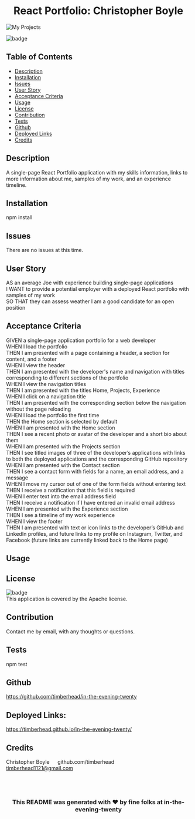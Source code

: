 



<h1 align="center">React Portfolio: Christopher Boyle</h1>
  

![My Projects](https://user-images.githubusercontent.com/109109960/197642658-b264d20c-617c-46f9-872b-7ffa06c62987.jpeg)


![badge](https://img.shields.io/badge/license-Apache-blue)<br/>
## Table of Contents
- [Description](#description)
- [Installation](#installation)
- [Issues](#issues)
- [User Story](#user_story)
- [Acceptance Criteria](#acceptance_criteria)
- [Usage](#usage)
- [License](#license)
- [Contribution](#contribution)
- [Tests](#tests)
- [Github](#github)
- [Deployed Links](#deployed_links)
- [Credits](#name#github#email)

## Description

A single-page React Portfolio application with my skills information, links to more information about me, samples of my work, and an experience timeline.

## Installation

npm install

## Issues

There are no issues at this time.

## User Story

AS an average Joe with experience building single-page applications 
<br/>
I WANT to provide a potential employer with a deployed React portfolio with samples of my work
<br/>
SO THAT they can assess weather I am a good candidate for an open position
<br/>

## Acceptance Criteria

GIVEN a single-page application portfolio for a web developer
<br/>
WHEN I load the portfolio
<br/>
THEN I am presented with a page containing a header, a section for content, and a footer
<br/>
WHEN I view the header
<br/>
THEN I am presented with the developer's name and navigation with titles corresponding to different sections of the portfolio
<br/>
WHEN I view the navigation titles
<br/>
THEN I am presented with the titles Home, Projects, Experience
<br/> 
WHEN I click on a navigation title
<br/>
THEN I am presented with the corresponding section below the navigation without the page reloading
<br/>
WHEN I load the portfolio the first time
<br/>
THEN the Home section is selected by default
<br/>
WHEN I am presented with the Home section
<br/>
THEN I see a recent photo or avatar of the developer and a short bio about them
<br/>
WHEN I am presented with the Projects section
<br/>
THEN I see titled images of three of the developer’s applications with links to both the deployed applications and the corresponding GitHub repository
<br/>
WHEN I am presented with the Contact section
<br/>
THEN I see a contact form with fields for a name, an email address, and a message
<br/>
WHEN I move my cursor out of one of the form fields without entering text
<br/>
THEN I receive a notification that this field is required
<br/>
WHEN I enter text into the email address field
<br/>
THEN I receive a notification if I have entered an invalid email address
<br/>
WHEN I am presented with the Experience section
<br/>
THEN I see a timeline of my work experience
<br/>
WHEN I view the footer
<br/>
THEN I am presented with text or icon links to the developer’s GitHub and LinkedIn profiles, and future links to my profile on Instagram, Twitter, and Facebook (future links are currently linked back to the Home page)
<br/>

## Usage



## License

![badge](https://img.shields.io/badge/license-Apache-blue)
<br />
This application is covered by the Apache license.

## Contribution

Contact me by email, with any thoughts or questions.
<br/>

## Tests

npm test
<br/>

## Github

https://github.com/timberhead/in-the-evening-twenty
<br/>

## Deployed Links:

https://timberhead.github.io/in-the-evening-twenty/
<br/>


## Credits

Christopher Boyle&nbsp;&nbsp;&emsp;github.com/timberhead&nbsp;&nbsp;&nbsp;&emsp;&emsp;&emsp;timberhead1121@gmail.com
<br/>
<br/>
<br/>
<br/>

<h3 align="center">This README was generated with ❤️ by fine folks at in-the-evening-twenty</h3>
